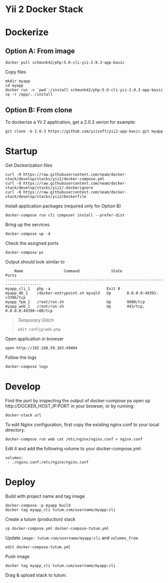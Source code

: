 Yii 2 Docker Stack
==================

# Dockerize

## Option A: From image

    docker pull schmunk42/php:5.6-cli-yii-2.0.3-app-basic

Copy files

    mkdir myapp
    cd myapp
    docker run -v `pwd`:/install schmunk42/php:5.6-cli-yii-2.0.3-app-basic cp -r /app/. /install

## Option B: From clone

To dockerize a Yii 2 application, get a 2.0.3 verion for example:

    git clone -b 2.0.3 https://github.com/yiisoft/yii2-app-basic.git myapp

# Startup
    
Get Dockerization files    
      
    curl -O https://raw.githubusercontent.com/neam/docker-stack/develop/stacks/yii2/docker-compose.yml
    curl -O https://raw.githubusercontent.com/neam/docker-stack/develop/stacks/yii2/.dockerignore
    curl -O https://raw.githubusercontent.com/neam/docker-stack/develop/stacks/yii2/Dockerfile

Install application packages (required only for Option B)

    docker-compose run cli composer install --prefer-dist
   
Bring up the services
   
    docker-compose up -d

Check the assigned ports

    docker-compose ps

Output should look similar to

        Name                  Command              State                Ports              
    --------------------------------------------------------------------------------------
    myapp_cli_1   php -a                         Exit 0                                  
    myapp_db_1    /docker-entrypoint.sh mysqld   Up       0.0.0.0:49391->3306/tcp        
    myapp_fpm_1   /root/run.sh                   Up       9000/tcp                       
    myapp_web_1   /root/run.sh                   Up       443/tcp, 0.0.0.0:49390->80/tcp 

> *Temporary Glitch*
> 
>     edit config/web.php

Open application in browser

    open http://192.168.59.103:49404

Follow the logs

    docker-compose logs

# Develop

Find the port by inspecting the output of docker-compose ps
open up http://DOCKER_HOST_IP:PORT in your browser, or by running:

    docker-stack url

To edit Nginx configuration, first copy the existing nginx.conf to your local directory:

    docker-compose run web cat /etc/nginx/nginx.conf > nginx.conf

Edit it and add the following volume to your docker-compose.yml:

    volumes:
     - ./nginx.conf:/etc/nginx/nginx.conf

# Deploy

Build with project name and tag image   
   
    docker-compose -p myapp build
    docker tag myapp_cli tutum.com/username/myapp:cli

Create a tutum (production) stack    
    
    cp docker-compose.yml docker-compose-tutum.yml

Update `image: tutum.com/username/myapp:cli` and `volumes_from`.
    
    edit docker-compose-tutum.yml
    
Push image 

    docker tag myapp_cli tutum.com/username/myapp:cli
    
Drag & upload stack to tutum.    